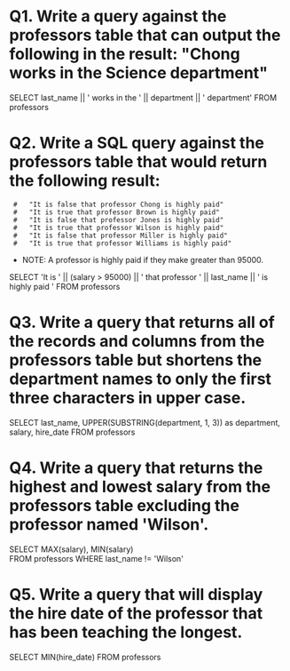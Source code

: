 # Q1. Write a query against the professors table that can output the following in the result: "Chong works in the Science department"

SELECT last_name || ' works in the ' || department || ' department' 
FROM professors

# Q2. Write a SQL query against the professors table that would return the following result: 
     #   "It is false that professor Chong is highly paid"
     #   "It is true that professor Brown is highly paid"
     #   "It is false that professor Jones is highly paid"
     #   "It is true that professor Wilson is highly paid"
     #   "It is false that professor Miller is highly paid"
     #   "It is true that professor Williams is highly paid"

* NOTE: A professor is highly paid if they make greater than 95000. 

SELECT 'It is ' || (salary > 95000) || ' that professor ' || last_name || ' is highly paid '
FROM professors 

# Q3. Write a query that returns all of the records and columns from the professors table but shortens the department names to only the first three characters in upper case. 

SELECT last_name, 
       UPPER(SUBSTRING(department, 1, 3)) as department, 
       salary, hire_date
FROM professors

# Q4. Write a query that returns the highest and lowest salary from the professors table excluding the professor named 'Wilson'.

SELECT MAX(salary), MIN(salary)                
FROM professors WHERE last_name != 'Wilson'

# Q5. Write a query that will display the hire date of the professor that has been teaching the longest.

SELECT MIN(hire_date)
FROM professors   
